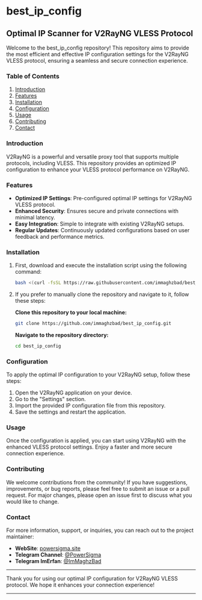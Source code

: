 # best_ip_config

## Optimal IP Scanner for V2RayNG VLESS Protocol

Welcome to the best_ip_config repository! This repository aims to provide the most efficient and effective IP configuration settings for the V2RayNG VLESS protocol, ensuring a seamless and secure connection experience.

### Table of Contents

1. [Introduction](#introduction)
2. [Features](#features)
3. [Installation](#installation)
4. [Configuration](#configuration)
5. [Usage](#usage)
6. [Contributing](#contributing)
7. [Contact](#contact)

### Introduction

V2RayNG is a powerful and versatile proxy tool that supports multiple protocols, including VLESS. This repository provides an optimized IP configuration to enhance your VLESS protocol performance on V2RayNG.

### Features

- **Optimized IP Settings**: Pre-configured optimal IP settings for V2RayNG VLESS protocol.
- **Enhanced Security**: Ensures secure and private connections with minimal latency.
- **Easy Integration**: Simple to integrate with existing V2RayNG setups.
- **Regular Updates**: Continuously updated configurations based on user feedback and performance metrics.

### Installation

1. First, download and execute the installation script using the following command:
    ```bash
    bash <(curl -fsSL https://raw.githubusercontent.com/immaghzbad/best_ip_config/main/install.sh)
    ```

2. If you prefer to manually clone the repository and navigate to it, follow these steps:

    **Clone this repository to your local machine:**
    ```bash
    git clone https://github.com/immaghzbad/best_ip_config.git
    ```

    **Navigate to the repository directory:**
    ```bash
    cd best_ip_config
    ```

### Configuration

To apply the optimal IP configuration to your V2RayNG setup, follow these steps:

1. Open the V2RayNG application on your device.
2. Go to the "Settings" section.
3. Import the provided IP configuration file from this repository.
4. Save the settings and restart the application.

### Usage

Once the configuration is applied, you can start using V2RayNG with the enhanced VLESS protocol settings. Enjoy a faster and more secure connection experience.

### Contributing

We welcome contributions from the community! If you have suggestions, improvements, or bug reports, please feel free to submit an issue or a pull request. For major changes, please open an issue first to discuss what you would like to change.

### Contact

For more information, support, or inquiries, you can reach out to the project maintainer:

- **WebSite**: [powersigma.site](https://powersigma.site)
- **Telegram Channel**: [@PowerSigma](https://t.me/PowerSigma)
- **Telegram ImErfan**: [@ImMaghzBad](https://t.me/ImMaghzBad)


---

Thank you for using our optimal IP configuration for V2RayNG VLESS protocol. We hope it enhances your connection experience!

---
